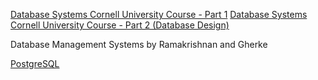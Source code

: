 [Database Systems Cornell University Course - Part 1](https://www.youtube.com/watch?v=4cWkVbC2bNE&t=2511s)
[Database Systems Cornell University Course - Part 2 (Database Design)](https://www.youtube.com/watch?v=lxEdaElkQhQ)


Database Management Systems by Ramakrishnan and Gherke

[PostgreSQL](www.postgresql.org)




